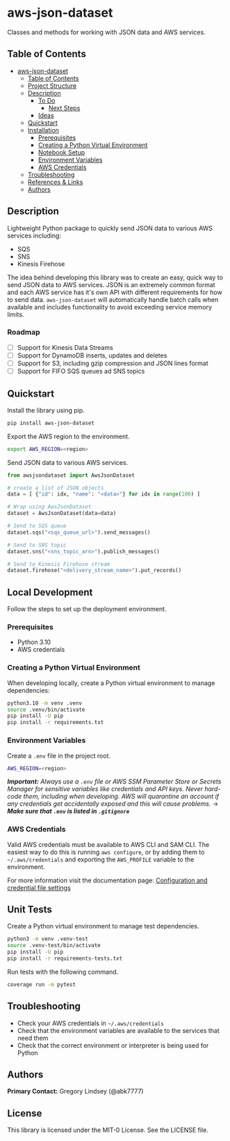 # aws-json-dataset
Classes and methods for working with JSON data and AWS services.

## Table of Contents
- [aws-json-dataset](#aws-json-dataset)
  - [Table of Contents](#table-of-contents)
  - [Project Structure](#project-structure)
  - [Description](#description)
    - [To Do](#to-do)
      - [Next Steps](#next-steps)
    - [Ideas](#ideas)
  - [Quickstart](#quickstart)
  - [Installation](#installation)
    - [Prerequisites](#prerequisites)
    - [Creating a Python Virtual Environment](#creating-a-python-virtual-environment)
    - [Notebook Setup](#notebook-setup)
    - [Environment Variables](#environment-variables)
    - [AWS Credentials](#aws-credentials)
  - [Troubleshooting](#troubleshooting)
  - [References \& Links](#references--links)
  - [Authors](#authors)

## Description
Lightweight Python package to quickly send JSON data to various AWS services including:
- SQS
- SNS
- Kinesis Firehose
<!-- - Kinesis Data Streams -->

The idea behind developing this library was to create an easy, quick way to send JSON data to AWS services. JSON is an extremely common format and each AWS service has it's own API with different requirements for how to send data. `aws-json-dataset` will automatically handle batch calls when available and includes functionality to avoid exceeding service memory limits.

### Roadmap
- [ ] Support for Kinesis Data Streams
- [ ] Support for DynamoDB inserts, updates and deletes
- [ ] Support for S3, including gzip compression and JSON lines format
- [ ] Support for FIFO SQS queues ad SNS topics

## Quickstart
Install the library using pip.
```bash
pip install aws-json-dataset
```

Export the AWS region to the environment.
```bash
export AWS_REGION=<region>
```

Send JSON data to various AWS services.
```python
from awsjsondataset import AwsJsonDataset

# create a list of JSON objects
data = [ {"id": idx, "name": "<data>"} for idx in range(100) ]

# Wrap using AwsJsonDataset
dataset = AwsJsonDataset(data=data)

# Send to SQS queue
dataset.sqs("<sqs_queue_url>").send_messages()

# Send to SNS topic
dataset.sns("<sns_topic_arn>").publish_messages()

# Send to Kinesis Firehose stream
dataset.firehose("<delivery_stream_name>").put_records()
```

## Local Development
Follow the steps to set up the deployment environment.

### Prerequisites
* Python 3.10
* AWS credentials

### Creating a Python Virtual Environment
When developing locally, create a Python virtual environment to manage dependencies:
```bash
python3.10 -m venv .venv
source .venv/bin/activate
pip install -U pip
pip install -r requirements.txt
```

### Environment Variables
Create a `.env` file in the project root.
```bash
AWS_REGION=<region>
```

***Important:*** *Always use a `.env` file or AWS SSM Parameter Store or Secrets Manager for sensitive variables like credentials and API keys. Never hard-code them, including when developing. AWS will quarantine an account if any credentials get accidentally exposed and this will cause problems.* &rarr; ***Make sure that `.env` is listed in `.gitignore`***

### AWS Credentials
Valid AWS credentials must be available to AWS CLI and SAM CLI. The easiest way to do this is running `aws configure`, or by adding them to `~/.aws/credentials` and exporting the `AWS_PROFILE` variable to the environment.

For more information visit the documentation page:
[Configuration and credential file settings](https://docs.aws.amazon.com/cli/latest/userguide/cli-configure-files.html)

## Unit Tests
Create a Python virtual environment to manage test dependencies.

```bash
python3 -m venv .venv-test
source .venv-test/bin/activate
pip install -U pip
pip install -r requirements-tests.txt
```
Run tests with the following command.
```bash
coverage run -m pytest
```

## Troubleshooting
* Check your AWS credentials in `~/.aws/credentials`
* Check that the environment variables are available to the services that need them
* Check that the correct environment or interpreter is being used for Python

<!-- ## References & Links -->

## Authors
**Primary Contact:** Gregory Lindsey (@abk7777)

## License
This library is licensed under the MIT-0 License. See the LICENSE file.
